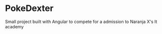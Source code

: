 # PokeDexter

Small project built with Angular to compete for a admission to Naranja X's It academy
